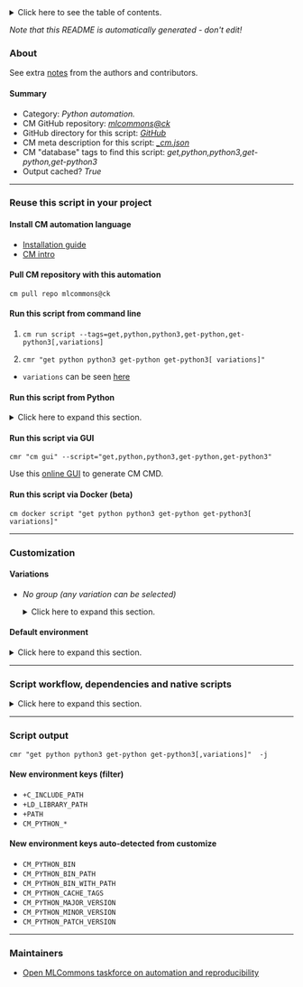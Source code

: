 <details>
<summary>Click here to see the table of contents.</summary>

* [About](#about)
* [Summary](#summary)
* [Reuse this script in your project](#reuse-this-script-in-your-project)
  * [ Install CM automation language](#install-cm-automation-language)
  * [ Check CM script flags](#check-cm-script-flags)
  * [ Run this script from command line](#run-this-script-from-command-line)
  * [ Run this script from Python](#run-this-script-from-python)
  * [ Run this script via GUI](#run-this-script-via-gui)
  * [ Run this script via Docker (beta)](#run-this-script-via-docker-(beta))
* [Customization](#customization)
  * [ Variations](#variations)
  * [ Default environment](#default-environment)
* [Script workflow, dependencies and native scripts](#script-workflow-dependencies-and-native-scripts)
* [Script output](#script-output)
* [New environment keys (filter)](#new-environment-keys-(filter))
* [New environment keys auto-detected from customize](#new-environment-keys-auto-detected-from-customize)
* [Maintainers](#maintainers)

</details>

*Note that this README is automatically generated - don't edit!*

### About


See extra [notes](README-extra.md) from the authors and contributors.

#### Summary

* Category: *Python automation.*
* CM GitHub repository: *[mlcommons@ck](https://github.com/mlcommons/ck/tree/master/cm-mlops)*
* GitHub directory for this script: *[GitHub](https://github.com/mlcommons/ck/tree/master/cm-mlops/script/get-python3)*
* CM meta description for this script: *[_cm.json](_cm.json)*
* CM "database" tags to find this script: *get,python,python3,get-python,get-python3*
* Output cached? *True*
___
### Reuse this script in your project

#### Install CM automation language

* [Installation guide](https://github.com/mlcommons/ck/blob/master/docs/installation.md)
* [CM intro](https://doi.org/10.5281/zenodo.8105339)

#### Pull CM repository with this automation

```cm pull repo mlcommons@ck```


#### Run this script from command line

1. `cm run script --tags=get,python,python3,get-python,get-python3[,variations] `

2. `cmr "get python python3 get-python get-python3[ variations]" `

* `variations` can be seen [here](#variations)

#### Run this script from Python

<details>
<summary>Click here to expand this section.</summary>

```python

import cmind

r = cmind.access({'action':'run'
                  'automation':'script',
                  'tags':'get,python,python3,get-python,get-python3'
                  'out':'con',
                  ...
                  (other input keys for this script)
                  ...
                 })

if r['return']>0:
    print (r['error'])

```

</details>


#### Run this script via GUI

```cmr "cm gui" --script="get,python,python3,get-python,get-python3"```

Use this [online GUI](https://cKnowledge.org/cm-gui/?tags=get,python,python3,get-python,get-python3) to generate CM CMD.

#### Run this script via Docker (beta)

`cm docker script "get python python3 get-python get-python3[ variations]" `

___
### Customization


#### Variations

  * *No group (any variation can be selected)*
    <details>
    <summary>Click here to expand this section.</summary>

    * `_conda.#`
      - Environment variables:
        - *CM_PYTHON_CONDA*: `yes`
      - Workflow:
        1. ***Read "deps" on other CM scripts***
           * get,generic,conda-package,_name.#,_package.python
             * CM names: `--adr.['conda-package', 'conda-python']...`
             - CM script: [install-generic-conda-package](https://github.com/mlcommons/ck/tree/master/cm-mlops/script/install-generic-conda-package)
    * `_custom-path.#`
      - Environment variables:
        - *CM_PYTHON_BIN_WITH_PATH*: `#`
      - Workflow:
    * `_lto`
      - Workflow:
    * `_optimized`
      - Workflow:
    * `_shared`
      - Workflow:
    * `_with-custom-ssl`
      - Workflow:
    * `_with-ssl`
      - Workflow:

    </details>

#### Default environment

<details>
<summary>Click here to expand this section.</summary>

These keys can be updated via `--env.KEY=VALUE` or `env` dictionary in `@input.json` or using script flags.


</details>

___
### Script workflow, dependencies and native scripts

<details>
<summary>Click here to expand this section.</summary>

  1. Read "deps" on other CM scripts from [meta](https://github.com/mlcommons/ck/tree/master/cm-mlops/script/get-python3/_cm.json)
  1. ***Run "preprocess" function from [customize.py](https://github.com/mlcommons/ck/tree/master/cm-mlops/script/get-python3/customize.py)***
  1. ***Read "prehook_deps" on other CM scripts from [meta](https://github.com/mlcommons/ck/tree/master/cm-mlops/script/get-python3/_cm.json)***
     * install,python,src
       * `if (CM_REQUIRE_INSTALL  == yes)`
       - CM script: [install-python-src](https://github.com/mlcommons/ck/tree/master/cm-mlops/script/install-python-src)
  1. ***Run native script if exists***
     * [run.bat](https://github.com/mlcommons/ck/tree/master/cm-mlops/script/get-python3/run.bat)
     * [run.sh](https://github.com/mlcommons/ck/tree/master/cm-mlops/script/get-python3/run.sh)
  1. Read "posthook_deps" on other CM scripts from [meta](https://github.com/mlcommons/ck/tree/master/cm-mlops/script/get-python3/_cm.json)
  1. ***Run "postrocess" function from [customize.py](https://github.com/mlcommons/ck/tree/master/cm-mlops/script/get-python3/customize.py)***
  1. Read "post_deps" on other CM scripts from [meta](https://github.com/mlcommons/ck/tree/master/cm-mlops/script/get-python3/_cm.json)
</details>

___
### Script output
`cmr "get python python3 get-python get-python3[,variations]"  -j`
#### New environment keys (filter)

* `+C_INCLUDE_PATH`
* `+LD_LIBRARY_PATH`
* `+PATH`
* `CM_PYTHON_*`
#### New environment keys auto-detected from customize

* `CM_PYTHON_BIN`
* `CM_PYTHON_BIN_PATH`
* `CM_PYTHON_BIN_WITH_PATH`
* `CM_PYTHON_CACHE_TAGS`
* `CM_PYTHON_MAJOR_VERSION`
* `CM_PYTHON_MINOR_VERSION`
* `CM_PYTHON_PATCH_VERSION`
___
### Maintainers

* [Open MLCommons taskforce on automation and reproducibility](https://github.com/mlcommons/ck/blob/master/docs/taskforce.md)